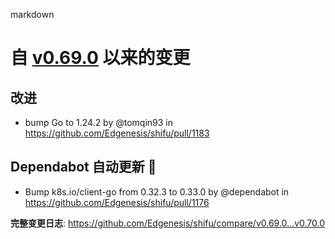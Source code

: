 markdown

# 自 [v0.69.0](https://github.com/Edgenesis/shifu/releases/tag/v0.69.0) 以来的变更

## 改进

* bump Go to 1.24.2 by @tomqin93 in https://github.com/Edgenesis/shifu/pull/1183

## Dependabot 自动更新 🤖

* Bump k8s.io/client-go from 0.32.3 to 0.33.0 by @dependabot in https://github.com/Edgenesis/shifu/pull/1176

**完整变更日志**: https://github.com/Edgenesis/shifu/compare/v0.69.0...v0.70.0

